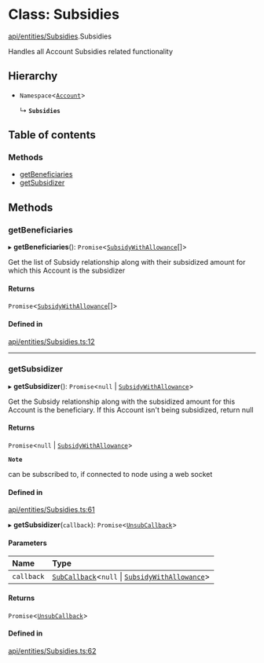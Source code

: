 # Class: Subsidies

[api/entities/Subsidies](../wiki/api.entities.Subsidies).Subsidies

Handles all Account Subsidies related functionality

## Hierarchy

- `Namespace`\<[`Account`](../wiki/api.entities.Account.Account)\>

  ↳ **`Subsidies`**

## Table of contents

### Methods

- [getBeneficiaries](../wiki/api.entities.Subsidies.Subsidies#getbeneficiaries)
- [getSubsidizer](../wiki/api.entities.Subsidies.Subsidies#getsubsidizer)

## Methods

### getBeneficiaries

▸ **getBeneficiaries**(): `Promise`\<[`SubsidyWithAllowance`](../wiki/api.entities.Subsidy.types.SubsidyWithAllowance)[]\>

Get the list of Subsidy relationship along with their subsidized amount for which this Account is the subsidizer

#### Returns

`Promise`\<[`SubsidyWithAllowance`](../wiki/api.entities.Subsidy.types.SubsidyWithAllowance)[]\>

#### Defined in

[api/entities/Subsidies.ts:12](https://github.com/PolymeshAssociation/polymesh-sdk/blob/88db4a91/src/api/entities/Subsidies.ts#L12)

___

### getSubsidizer

▸ **getSubsidizer**(): `Promise`\<``null`` \| [`SubsidyWithAllowance`](../wiki/api.entities.Subsidy.types.SubsidyWithAllowance)\>

Get the Subsidy relationship along with the subsidized amount for this Account is the beneficiary.
If this Account isn't being subsidized, return null

#### Returns

`Promise`\<``null`` \| [`SubsidyWithAllowance`](../wiki/api.entities.Subsidy.types.SubsidyWithAllowance)\>

**`Note`**

can be subscribed to, if connected to node using a web socket

#### Defined in

[api/entities/Subsidies.ts:61](https://github.com/PolymeshAssociation/polymesh-sdk/blob/88db4a91/src/api/entities/Subsidies.ts#L61)

▸ **getSubsidizer**(`callback`): `Promise`\<[`UnsubCallback`](../wiki/api.entities.types#unsubcallback)\>

#### Parameters

| Name | Type |
| :------ | :------ |
| `callback` | [`SubCallback`](../wiki/api.entities.types#subcallback)\<``null`` \| [`SubsidyWithAllowance`](../wiki/api.entities.Subsidy.types.SubsidyWithAllowance)\> |

#### Returns

`Promise`\<[`UnsubCallback`](../wiki/api.entities.types#unsubcallback)\>

#### Defined in

[api/entities/Subsidies.ts:62](https://github.com/PolymeshAssociation/polymesh-sdk/blob/88db4a91/src/api/entities/Subsidies.ts#L62)
